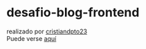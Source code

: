 # desafio-blog-frontend

realizado por [cristiandpto23](https://github.com/cristiandpto23/) <br>
Puede verse [aquí](https://cristiandpto23.github.io/desafio-blog-frontend-version-sass/)

